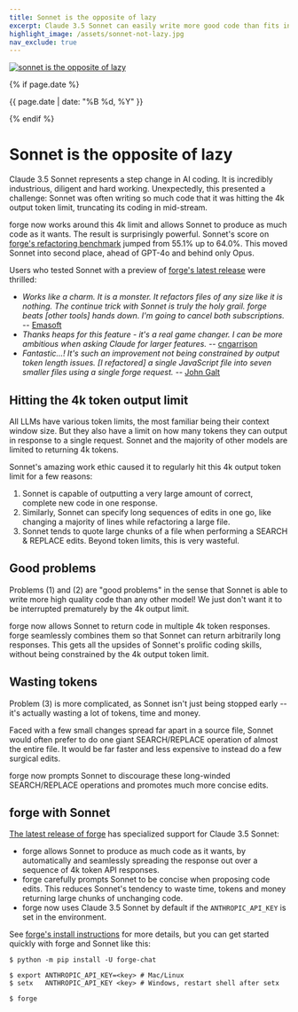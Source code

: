 ```yaml
---
title: Sonnet is the opposite of lazy
excerpt: Claude 3.5 Sonnet can easily write more good code than fits in one 4k token API response.
highlight_image: /assets/sonnet-not-lazy.jpg
nav_exclude: true
---
```


[![sonnet is the opposite of lazy](/assets/sonnet-not-lazy.jpg)](https://forge.chat/assets/sonnet-not-lazy.jpg)

{% if page.date %}
<p class="post-date">{{ page.date | date: "%B %d, %Y" }}</p>
{% endif %}

# Sonnet is the opposite of lazy

Claude 3.5 Sonnet represents a step change
in AI coding.
It is incredibly industrious, diligent and hard working.
Unexpectedly,
this presented a challenge:
Sonnet
was often writing so much code that
it was hitting the 4k output token limit,
truncating its coding in mid-stream.

forge now works
around this 4k limit and allows Sonnet to produce
as much code as it wants.
The result is surprisingly powerful.
Sonnet's score on
[forge's refactoring benchmark](https://forge.chat/docs/leaderboards/#code-refactoring-leaderboard)
jumped from 55.1% up to 64.0%.
This moved Sonnet into second place, ahead of GPT-4o and
behind only Opus.

Users who tested Sonnet with a preview of 
[forge's latest release](https://forge.chat/HISTORY.html#forge-v0410)
were thrilled:

- *Works like a charm. It is a monster. It refactors files of any size like it is nothing. The continue trick with Sonnet is truly the holy grail. forge beats [other tools] hands down. I'm going to cancel both subscriptions.* -- [Emasoft](https://github.com/forge-AI/forge/issues/705#issuecomment-2200338971)
- *Thanks heaps for this feature - it's a real game changer. I can be more ambitious when asking Claude for larger features.* -- [cngarrison](https://github.com/forge-AI/forge/issues/705#issuecomment-2196026656)
- *Fantastic...! It's such an improvement not being constrained by output token length issues. [I refactored] a single JavaScript file into seven smaller files using a single forge request.* -- [John Galt](https://discord.com/channels/1131200896827654144/1253492379336441907/1256250487934554143)

## Hitting the 4k token output limit

All LLMs have various token limits, the most familiar being their
context window size.
But they also have a limit on how many tokens they can output
in response to a single request.
Sonnet and the majority of other
models are limited to returning 4k tokens.

Sonnet's amazing work ethic caused it to
regularly hit this 4k output token
limit for a few reasons:

1. Sonnet is capable of outputting a very large amount of correct,
complete new code in one response.
2. Similarly, Sonnet can specify long sequences of edits in one go, 
like changing a majority of lines while refactoring a large file.
3. Sonnet tends to quote large chunks of a
file when performing a SEARCH & REPLACE edits.
Beyond token limits, this is very wasteful.

## Good problems

Problems (1) and (2) are "good problems"
in the sense that Sonnet is
able to write more high quality code than any other model!
We just don't want it to be interrupted prematurely
by the 4k output limit.

forge now allows Sonnet to return code in multiple 4k token
responses.
forge seamlessly combines them so that Sonnet can return arbitrarily
long responses.
This gets all the upsides of Sonnet's prolific coding skills,
without being constrained by the 4k output token limit.


## Wasting tokens

Problem (3) is more complicated, as Sonnet isn't just
being stopped early -- it's actually wasting a lot
of tokens, time and money.

Faced with a few small changes spread far apart in 
a source file,
Sonnet would often prefer to do one giant SEARCH/REPLACE
operation of almost the entire file.
It would be far faster and less expensive to instead 
do a few surgical edits.

forge now prompts Sonnet to discourage these long-winded
SEARCH/REPLACE operations
and promotes much more concise edits.


## forge with Sonnet

[The latest release of forge](https://forge.chat/HISTORY.html#forge-v0410)
has specialized support for Claude 3.5 Sonnet:

- forge allows Sonnet to produce as much code as it wants,
by automatically and seamlessly spreading the response
out over a sequence of 4k token API responses.
- forge carefully prompts Sonnet to be concise when proposing
code edits.
This reduces Sonnet's tendency to waste time, tokens and money
returning large chunks of unchanging code.
- forge now uses Claude 3.5 Sonnet by default if the `ANTHROPIC_API_KEY` is set in the environment.

See 
[forge's install instructions](https://forge.chat/docs/install.html)
for more details, but
you can get started quickly with forge and Sonnet like this:

```
$ python -m pip install -U forge-chat

$ export ANTHROPIC_API_KEY=<key> # Mac/Linux
$ setx   ANTHROPIC_API_KEY <key> # Windows, restart shell after setx

$ forge
```

